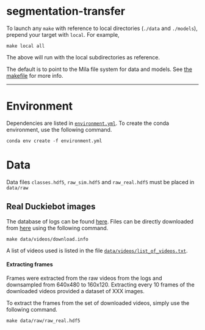 # segmentation-transfer

To launch any `make` with reference to local directories (`./data` and `./models`), prepend your target with `local`. For example,

```
make local all
```
The above will run with the local subdirectories as reference.

The default is to point to the Mila file system for data and models. See [the makefile](makefile) for more info.

---

# Environment

Dependencies are listed in [`environment.yml`](environment.yml). To create the conda environment, use the following command.

```
conda env create -f environment.yml
```

# Data

Data files `classes.hdf5`, `raw_sim.hdf5` and `raw_real.hdf5` must be placed in `data/raw`

## Real Duckiebot images

The database of logs can be found [here](http://ipfs.duckietown.org:8080/ipfs/QmUbtwQ3QZKmmz5qTjKM3z8LJjsrKBWLUnnzoE5L4M7y7J/logs/gallery.html). Files can be directly downloaded from [here](https://gateway.ipfs.io/ipfs/QmUbtwQ3QZKmmz5qTjKM3z8LJjsrKBWLUnnzoE5L4M7y7J/logs/) using the following command.

```
make data/videos/download.info
```

A list of videos used is listed in the file [`data/videos/list_of_videos.txt`](data/videos/list_of_videos.txt).

#### Extracting frames

Frames were extracted from the raw videos from the logs and downsampled from 640x480 to 160x120. Extracting every 10 frames of the downloaded videos provided a dataset of XXX images.

To extract the frames from the set of downloaded videos, simply use the following command.

```
make data/raw/raw_real.hdf5
```
